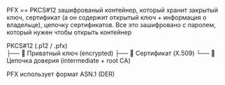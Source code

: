 PFX == PKCS#12 зашифрованый контейнер, который хранит закрытый ключ, сертификат (а он содержит открытый ключ + информация о владельце), цепочку сертификатов. Все это зашифровано с паролем, который нужен чтобы открыть контейнер  

PKCS#12 (.p12 / .pfx)  
├── 🔑 Приватный ключ (encrypted)
├── 📄 Сертификат (X.509)
└── 🧱 Цепочка доверия (intermediate + root CA)  

PFX использует формат ASN.1 (DER)  
  